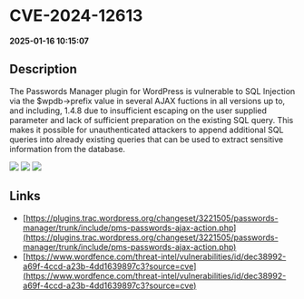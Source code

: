 # CVE-2024-12613

**2025-01-16 10:15:07**

## Description
The Passwords Manager plugin for WordPress is vulnerable to SQL Injection via the $wpdb->prefix value in several AJAX fuctions in all versions up to, and including, 1.4.8 due to insufficient escaping on the user supplied parameter and lack of sufficient preparation on the existing SQL query.  This makes it possible for unauthenticated attackers to append additional SQL queries into already existing queries that can be used to extract sensitive information from the database.

![](https://img.shields.io/static/v1?label=Score&message=7.5&color=red)
![](https://img.shields.io/static/v1?label=Severity&message=HIGH&color=red)
![](https://img.shields.io/static/v1?label=CWE&message=SQL&color=green)

## Links
- [https://plugins.trac.wordpress.org/changeset/3221505/passwords-manager/trunk/include/pms-passwords-ajax-action.php](https://plugins.trac.wordpress.org/changeset/3221505/passwords-manager/trunk/include/pms-passwords-ajax-action.php)
- [https://www.wordfence.com/threat-intel/vulnerabilities/id/dec38992-a69f-4ccd-a23b-4dd1639897c3?source=cve](https://www.wordfence.com/threat-intel/vulnerabilities/id/dec38992-a69f-4ccd-a23b-4dd1639897c3?source=cve)
